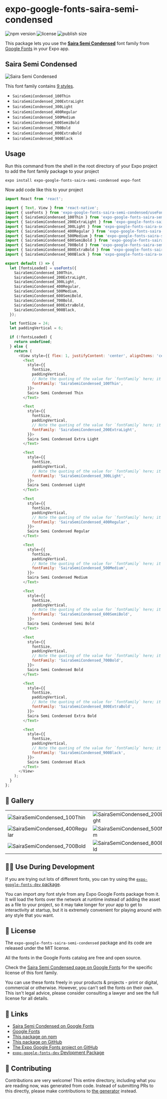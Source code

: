 # expo-google-fonts-saira-semi-condensed

![npm version](https://flat.badgen.net/npm/v/expo-google-fonts-saira-semi-condensed)
![license](https://flat.badgen.net/github/license/expo/google-fonts)
![publish size](https://flat.badgen.net/packagephobia/install/expo-google-fonts-saira-semi-condensed)

This package lets you use the [**Saira Semi Condensed**](https://fonts.google.com/specimen/Saira+Semi+Condensed) font family from [Google Fonts](https://fonts.google.com/) in your Expo app.

## Saira Semi Condensed

![Saira Semi Condensed](./font-family.png)

This font family contains [9 styles](#-gallery).

- `SairaSemiCondensed_100Thin`
- `SairaSemiCondensed_200ExtraLight`
- `SairaSemiCondensed_300Light`
- `SairaSemiCondensed_400Regular`
- `SairaSemiCondensed_500Medium`
- `SairaSemiCondensed_600SemiBold`
- `SairaSemiCondensed_700Bold`
- `SairaSemiCondensed_800ExtraBold`
- `SairaSemiCondensed_900Black`

## Usage

Run this command from the shell in the root directory of your Expo project to add the font family package to your project
```sh
expo install expo-google-fonts-saira-semi-condensed expo-font
```

Now add code like this to your project
```js
import React from 'react';

import { Text, View } from 'react-native';
import { useFonts } from 'expo-google-fonts-saira-semi-condensed/useFonts';
import { SairaSemiCondensed_100Thin } from 'expo-google-fonts-saira-semi-condensed/100Thin';
import { SairaSemiCondensed_200ExtraLight } from 'expo-google-fonts-saira-semi-condensed/200ExtraLight';
import { SairaSemiCondensed_300Light } from 'expo-google-fonts-saira-semi-condensed/300Light';
import { SairaSemiCondensed_400Regular } from 'expo-google-fonts-saira-semi-condensed/400Regular';
import { SairaSemiCondensed_500Medium } from 'expo-google-fonts-saira-semi-condensed/500Medium';
import { SairaSemiCondensed_600SemiBold } from 'expo-google-fonts-saira-semi-condensed/600SemiBold';
import { SairaSemiCondensed_700Bold } from 'expo-google-fonts-saira-semi-condensed/700Bold';
import { SairaSemiCondensed_800ExtraBold } from 'expo-google-fonts-saira-semi-condensed/800ExtraBold';
import { SairaSemiCondensed_900Black } from 'expo-google-fonts-saira-semi-condensed/900Black';

export default () => {
  let [fontsLoaded] = useFonts({
    SairaSemiCondensed_100Thin,
    SairaSemiCondensed_200ExtraLight,
    SairaSemiCondensed_300Light,
    SairaSemiCondensed_400Regular,
    SairaSemiCondensed_500Medium,
    SairaSemiCondensed_600SemiBold,
    SairaSemiCondensed_700Bold,
    SairaSemiCondensed_800ExtraBold,
    SairaSemiCondensed_900Black,
  });

  let fontSize = 24;
  let paddingVertical = 6;

  if (!fontsLoaded) {
    return undefined;
  } else {
    return (
      <View style={{ flex: 1, justifyContent: 'center', alignItems: 'center' }}>
        <Text
          style={{
            fontSize,
            paddingVertical,
            // Note the quoting of the value for `fontFamily` here; it expects a string!
            fontFamily: 'SairaSemiCondensed_100Thin',
          }}>
          Saira Semi Condensed Thin
        </Text>

        <Text
          style={{
            fontSize,
            paddingVertical,
            // Note the quoting of the value for `fontFamily` here; it expects a string!
            fontFamily: 'SairaSemiCondensed_200ExtraLight',
          }}>
          Saira Semi Condensed Extra Light
        </Text>

        <Text
          style={{
            fontSize,
            paddingVertical,
            // Note the quoting of the value for `fontFamily` here; it expects a string!
            fontFamily: 'SairaSemiCondensed_300Light',
          }}>
          Saira Semi Condensed Light
        </Text>

        <Text
          style={{
            fontSize,
            paddingVertical,
            // Note the quoting of the value for `fontFamily` here; it expects a string!
            fontFamily: 'SairaSemiCondensed_400Regular',
          }}>
          Saira Semi Condensed Regular
        </Text>

        <Text
          style={{
            fontSize,
            paddingVertical,
            // Note the quoting of the value for `fontFamily` here; it expects a string!
            fontFamily: 'SairaSemiCondensed_500Medium',
          }}>
          Saira Semi Condensed Medium
        </Text>

        <Text
          style={{
            fontSize,
            paddingVertical,
            // Note the quoting of the value for `fontFamily` here; it expects a string!
            fontFamily: 'SairaSemiCondensed_600SemiBold',
          }}>
          Saira Semi Condensed Semi Bold
        </Text>

        <Text
          style={{
            fontSize,
            paddingVertical,
            // Note the quoting of the value for `fontFamily` here; it expects a string!
            fontFamily: 'SairaSemiCondensed_700Bold',
          }}>
          Saira Semi Condensed Bold
        </Text>

        <Text
          style={{
            fontSize,
            paddingVertical,
            // Note the quoting of the value for `fontFamily` here; it expects a string!
            fontFamily: 'SairaSemiCondensed_800ExtraBold',
          }}>
          Saira Semi Condensed Extra Bold
        </Text>

        <Text
          style={{
            fontSize,
            paddingVertical,
            // Note the quoting of the value for `fontFamily` here; it expects a string!
            fontFamily: 'SairaSemiCondensed_900Black',
          }}>
          Saira Semi Condensed Black
        </Text>
      </View>
    );
  }
};

```

## 🔡 Gallery


||||
|-|-|-|
|![SairaSemiCondensed_100Thin](.//100Thin/SairaSemiCondensed_100Thin.ttf.png)|![SairaSemiCondensed_200ExtraLight](.//200ExtraLight/SairaSemiCondensed_200ExtraLight.ttf.png)|![SairaSemiCondensed_300Light](.//300Light/SairaSemiCondensed_300Light.ttf.png)||
|![SairaSemiCondensed_400Regular](.//400Regular/SairaSemiCondensed_400Regular.ttf.png)|![SairaSemiCondensed_500Medium](.//500Medium/SairaSemiCondensed_500Medium.ttf.png)|![SairaSemiCondensed_600SemiBold](.//600SemiBold/SairaSemiCondensed_600SemiBold.ttf.png)||
|![SairaSemiCondensed_700Bold](.//700Bold/SairaSemiCondensed_700Bold.ttf.png)|![SairaSemiCondensed_800ExtraBold](.//800ExtraBold/SairaSemiCondensed_800ExtraBold.ttf.png)|![SairaSemiCondensed_900Black](.//900Black/SairaSemiCondensed_900Black.ttf.png)||


## 👩‍💻 Use During Development

If you are trying out lots of different fonts, you can try using the [`expo-google-fonts-dev` package](https://github.com/freeboub/google-fonts/tree/master/font-packages/dev#readme).

You can import *any* font style from any Expo Google Fonts package from it. It will load the fonts
over the network at runtime instead of adding the asset as a file to your project, so it may take longer
for your app to get to interactivity at startup, but it is extremely convenient
for playing around with any style that you want.

## 📖 License

The `expo-google-fonts-saira-semi-condensed` package and its code are released under the MIT license.

All the fonts in the Google Fonts catalog are free and open source.

Check the [Saira Semi Condensed page on Google Fonts](https://fonts.google.com/specimen/Saira+Semi+Condensed) for the specific license of this font family.

You can use these fonts freely in your products & projects - print or digital, commercial or otherwise. However, you can't sell the fonts on their own. This isn't legal advice, please consider consulting a lawyer and see the full license for all details.

## 🔗 Links

- [Saira Semi Condensed on Google Fonts](https://fonts.google.com/specimen/Saira+Semi+Condensed)
- [Google Fonts](https://fonts.google.com/)
- [This package on npm](https://www.npmjs.com/package/expo-google-fonts-saira-semi-condensed)
- [This package on GitHub](https://github.com/freeboub/google-fonts/tree/master/font-packages/saira-semi-condensed)
- [The Expo Google Fonts project on GitHub](https://github.com/freeboub/google-fonts)
- [`expo-google-fonts-dev` Devlopment Package](https://github.com/freeboub/google-fonts/tree/master/font-packages/dev)

## 🤝 Contributing

Contributions are very welcome! This entire directory, including what you are reading now, was generated from code. Instead of submitting PRs to this directly, please make contributions to [the generator](https://github.com/freeboub/google-fonts/tree/master/packages/generator) instead.
